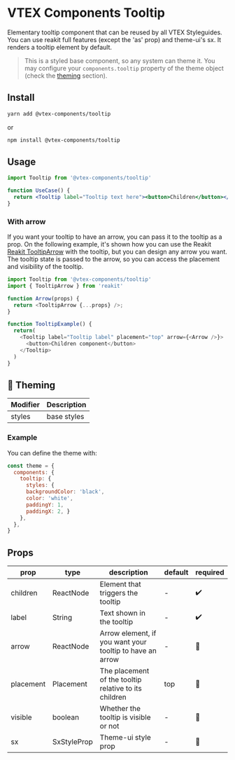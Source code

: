 # VTEX Components Tooltip

Elementary tooltip component that can be reused by all VTEX Styleguides.
You can use reakit full features (except the 'as' prop) and theme-ui's sx.
It renders a tooltip element by default.

> This is a styled base component, so any system can theme it. You may configure your `components.tooltip` property of the theme object (check the [theming](#-theming) section).

## Install

```bash
yarn add @vtex-components/tooltip
```

or

```bash
npm install @vtex-components/tooltip
```

## Usage

```jsx
import Tooltip from '@vtex-components/tooltip'

function UseCase() {
  return <Tooltip label="Tooltip text here"><button>Children</button></Tooltip>
}
```

### With arrow

If you want your tooltip to have an arrow, you can pass it to the tooltip as a prop. On the following example,
it's shown how you can use the Reakit [Reakit TooltipArrow](https://reakit.io/docs/tooltip/#tooltiparrow) with the tooltip, but you can design any arrow you want.
The tooltip state is passed to the arrow, so you can access the placement and visibility of the tooltip.

```js
import Tooltip from '@vtex-components/tooltip'
import { TooltipArrow } from 'reakit'

function Arrow(props) {
  return <TooltipArrow {...props} />;
}

function TooltipExample() {
  return(
    <Tooltip label="Tooltip label" placement="top" arrow={<Arrow />}>
      <button>Children component</button>
    </Tooltip>
  )
}
```

## 🎨 Theming

| Modifier | Description         |
| -------- | ------------------- |
| styles   | base styles         |

### Example

You can define the theme with:

```js
const theme = {
  components: {
    tooltip: {
      styles: {
      backgroundColor: 'black',
      color: 'white',
      paddingY: 1,
      paddingX: 2, }
    },
  },
}
```

## Props

| prop      | type        | description                                              | default | required |
| --------- | ----------- | -------------------------------------------------------- | ------- | -------- |
| children  | ReactNode   | Element that triggers the tooltip                        | -       | ✔️        |
| label     | String      | Text shown in the tooltip                                | -       | ✔️        |
| arrow     | ReactNode   | Arrow element, if you want your tooltip to have an arrow | -       | 🚫       |
| placement | Placement   | The placement of the tooltip relative to its children    | top     | 🚫       |
| visible   | boolean     | Whether the tooltip is visible or not                    | -       | 🚫       |
| sx        | SxStyleProp | Theme-ui style prop                                      | -       | 🚫       |
